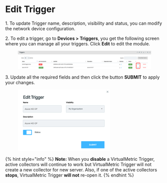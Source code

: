 # Edit Trigger

1\.      To update Trigger name, description, visibility and status, you can modify the network device configuration.

2\.      To edit a trigger, go to **Devices > Triggers**, you get the following screen where you can manage all your triggers. Click **Edit** to edit the module.

<figure><img src="../../../.gitbook/assets/image (440).png" alt=""><figcaption></figcaption></figure>

3\.      Update all the required fields and then click the button **SUBMIT** to apply your changes.&#x20;

<div align="left">

<figure><img src="../../../.gitbook/assets/image (441).png" alt="" width="293"><figcaption></figcaption></figure>

</div>

{% hint style="info" %}
**Note:** When you **disable** a VirtualMetric Trigger, active collectors will continue to work but VirtualMetric Trigger will not create a new collector for new server. Also, if one of the active collectors **stops**, VirtualMetric Trigger **will not** re-open it.
{% endhint %}
